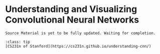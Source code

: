 # Understanding and Visualizing Convolutional Neural Networks

```{warning}
Source Material is yet to be fully updated. Waiting for completion.
```

```{admonition} Original Source:
:class: tip
[CS231n of Stanford](https://cs231n.github.io/understanding-cnn/)
```

